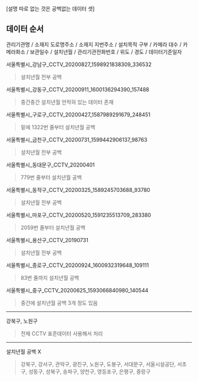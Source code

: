 [설명 따로 없는 것은 공백없는 데이터 셋]

데이터 순서
--------
관리기관명 / 소재지 도로명주소 / 소재지 지번주소 / 설치목적 구부 / 카메라 대수 / 카메라화소 / 보관일수 / 설치년월 / 관리기관전화번호 / 위도 / 경도 / 데이터기준일자

서울특별시_강남구_CCTV_20200827_1598921838309_336532
> 설치년월 전부 공백

서울특별시_강동구_CCTV_20200911_1600136294390_157488
> 중간중간 설치년월 안적혀 있는 데이터 존재

서울특별시_구로구_CCTV_20200427_1587989291679_248451
> 밑에 1322번 줄부터 설치년월 공백

서울특별시_금천구_CCTV_20200731_1599442906137_98763
> 설치년월 전부 공백

서울특별시_동대문구_CCTV_20200401
> 779번 줄부터 설치년월 공백

서울특별시_동작구_CCTV_20200325_1589245703688_93780
> 설치년월 전부 공백

서울특별시_마포구_CCTV_20200520_1591235513709_283380
> 2059번 줄부터 설치년월 공백

서울특별시_용산구_CCTV_20190731
> 설치년월 전부 공백

서울특별시_종로구_CCTV_20200924_1600932319648_109111
> 83번 줄까지 설치년월 공백

서울특별시_중구_CCTV_20200625_1593066840980_140544
> 중간에 설치년월 공백 3개 정도 있음

-----------------------------------------------
강북구, 노원구
> 전체 CCTV 표준데이터 사용해서 처리
----------------------

설치년월 공백 X
> 강북구, 강서구, 관악구, 광진구, 노원구, 도봉구, 서대문구, 서울시설공단,
  서초구, 성동구, 성북구, 송파구, 양천구, 영등포구, 은평구, 중랑구




